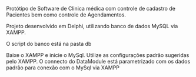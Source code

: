 Protótipo de Software de Clinica médica com controle de cadastro de Pacientes bem como controle de Agendamentos.

Projeto desenvolvido em Delphi, utilizando banco de dados MySQL via XAMPP.

O script do banco está na pasta db

Baixe o XAMPP e inicie o MySql. Utilize as configurações padrão sugeridas pelo XAMPP.
O connecto do DataModule está parametrizado com os dados padrão para conexão com o MySql via  XAMPP
